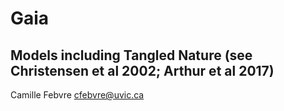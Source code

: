 # Gaia
## Models including Tangled Nature (see Christensen et al 2002; Arthur et al 2017)

Camille Febvre
cfebvre@uvic.ca
